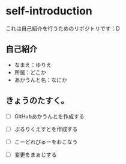 # self-introduction
これは自己紹介を行うためのリポジトリです：D

## 自己紹介
- なまえ：ゆりえ
- 所属：どこか
- あかうんと名：なにか

## きょうのたすく。
- [ ] GitHubあかうんとを作成する
- [ ] ぷるりくえすとを作成する
- [ ] こーどれびゅーをおこなう
- [ ] 変更をまぁじする

